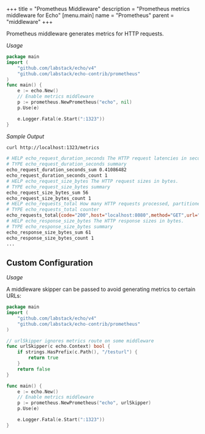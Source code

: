 +++
title = "Prometheus Middleware"
description = "Prometheus metrics middleware for Echo"
[menu.main]
  name = "Prometheus"
  parent = "middleware"
+++

Prometheus middleware generates metrics for HTTP requests.

*Usage*

```go
package main
import (
    "github.com/labstack/echo/v4"
    "github.com/labstack/echo-contrib/prometheus"
)
func main() {
    e := echo.New()
    // Enable metrics middleware
    p := prometheus.NewPrometheus("echo", nil)
    p.Use(e)

    e.Logger.Fatal(e.Start(":1323"))
}
```

*Sample Output*

```sh
curl http://localhost:1323/metrics

# HELP echo_request_duration_seconds The HTTP request latencies in seconds.
# TYPE echo_request_duration_seconds summary
echo_request_duration_seconds_sum 0.41086482
echo_request_duration_seconds_count 1
# HELP echo_request_size_bytes The HTTP request sizes in bytes.
# TYPE echo_request_size_bytes summary
echo_request_size_bytes_sum 56
echo_request_size_bytes_count 1
# HELP echo_requests_total How many HTTP requests processed, partitioned by status code and HTTP method.
# TYPE echo_requests_total counter
echo_requests_total{code="200",host="localhost:8080",method="GET",url="/"} 1
# HELP echo_response_size_bytes The HTTP response sizes in bytes.
# TYPE echo_response_size_bytes summary
echo_response_size_bytes_sum 61
echo_response_size_bytes_count 1
...
```

## Custom Configuration

*Usage*

A middleware skipper can be passed to avoid generating metrics to certain URLs:

```go
package main
import (
    "github.com/labstack/echo/v4"
    "github.com/labstack/echo-contrib/prometheus"
)

// urlSkipper ignores metrics route on some middleware
func urlSkipper(c echo.Context) bool {
	if strings.HasPrefix(c.Path(), "/testurl") {
		return true
	}
	return false
}

func main() {
    e := echo.New()
    // Enable metrics middleware
    p := prometheus.NewPrometheus("echo", urlSkipper)
    p.Use(e)

    e.Logger.Fatal(e.Start(":1323"))
}
```
